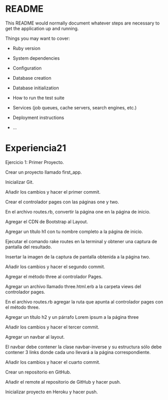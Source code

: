 # README

This README would normally document whatever steps are necessary to get the
application up and running.

Things you may want to cover:

* Ruby version

* System dependencies

* Configuration

* Database creation

* Database initialization

* How to run the test suite

* Services (job queues, cache servers, search engines, etc.)

* Deployment instructions

* ...
# Experiencia21
Ejercicio 1: Primer Proyecto.

Crear un proyecto llamado first_app.

Inicializar Git.

Añadir los cambios y hacer el primer commit.

Crear el controlador pages con las páginas one y two.

En el archivo routes.rb, convertir la página one en la página de inicio.

Agregar el CDN de Bootstrap al Layout.

Agregar un título h1 con tu nombre completo a la página de inicio.

Ejecutar el comando rake routes en la terminal y obtener una captura de pantalla del resultado.

Insertar la imagen de la captura de pantalla obtenida a la página two.

Añadir los cambios y hacer el segundo commit.

Agregar el método three al controlador Pages.

Agregar un archivo llamado three.html.erb a la carpeta views del controlador pages.

En el archivo routes.rb agregar la ruta que apunta al controlador pages con el método three.

Agregar un título h2 y un párrafo Lorem ipsum a la página three

Añadir los cambios y hacer el tercer commit.

Agregar un navbar al layout.

El navbar debe contener la clase navbar-inverse y su estructura sólo debe contener 3 links donde cada uno llevará a la página correspondiente.

Añadir los cambios y hacer el cuarto commit.

Crear un repositorio en GitHub.

Añadir el remote al repositorio de GitHub y hacer push.

Inicializar proyecto en Heroku y hacer push.
